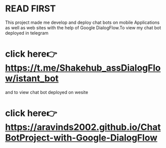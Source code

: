 # READ FIRST
This project made me develop and deploy chat bots on mobile Applications as well as web sites with the help of Google DialogFlow.To view my chat bot deployed in telegram
# click here👉 https://t.me/Shakehub_assDialogFlow/istant_bot 
and to view chat bot deployed on wesite 
# click here👉 https://aravinds2002.github.io/ChatBotProject-with-Google-DialogFlow
